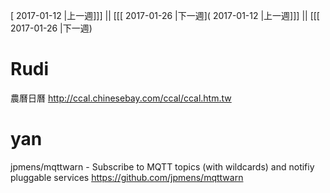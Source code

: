 [ 2017-01-12 |上一週]]] || [[[ 2017-01-26 |下一週]( 2017-01-12 |上一週]]] || [[[ 2017-01-26 |下一週)



# Rudi

農曆日曆
<http://ccal.chinesebay.com/ccal/ccal.htm.tw>  

# yan

jpmens/mqttwarn - Subscribe to MQTT topics (with wildcards) and notifiy pluggable services
<https://github.com/jpmens/mqttwarn>  